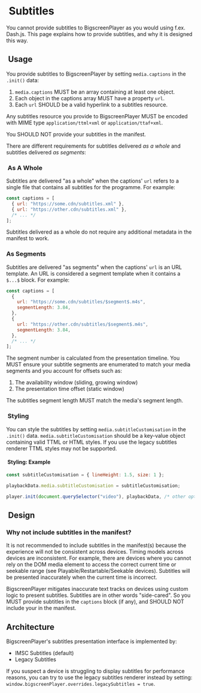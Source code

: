 #  Subtitles

You cannot provide subtitles to BigscreenPlayer as you would using f.ex. Dash.js. This page explains how to provide subtitles, and why it is designed this way.

##  Usage

You provide subtitles to BigscreenPlayer by setting `media.captions` in the `.init()` data:

1. `media.captions` MUST be an array containing at least one object.
2. Each object in the captions array MUST have a property `url`.
3. Each `url` SHOULD be a valid hyperlink to a subtitles resource.

Any subtitles resource you provide to BigscreenPlayer MUST be encoded with MIME type `application/ttml+xml` or `application/ttaf+xml`.

You SHOULD NOT provide your subtitles in the manifest.

There are different requirements for subtitles delivered _as a whole_ and subtitles delivered _as segments_:

###  As A Whole

Subtitles are delivered "as a whole" when the captions' `url` refers to a single file that contains all subtitles for the programme. For example:

```js
const captions = [
  { url: "https://some.cdn/subtitles.xml" },
  { url: "https://other.cdn/subtitles.xml" },
  /* ... */
];
```

Subtitles delivered as a whole do not require any additional metadata in the manifest to work.

### As Segments

Subtitles are delivered "as segments" when the captions' `url` is an URL template. An URL is considered a segment template when it contains a `$...$` block. For example:

```js
const captions = [
  { 
    url: "https://some.cdn/subtitles/$segment$.m4s",
    segmentLength: 3.84,
  },
  {
    url: "https://other.cdn/subtitles/$segment$.m4s",
    segmentLength: 3.84,
  },
  /* ... */
];
```

The segment number is calculated from the presentation timeline. You MUST ensure your subtitle segments are enumerated to match your media segments and you account for offsets such as:

1. The availability window (sliding, growing window)
2. The presentation time offset (static window)

The subtitles segment length MUST match the media's segment length.

###  Styling

You can style the subtitles by setting `media.subtitleCustomisation` in the `.init()` data. `media.subtitleCustomisation` should be a key-value object containing valid TTML or HTML styles. If you use the legacy subtitles renderer TTML styles may not be supported.

####  Styling: Example

```js
const subtitleCustomisation = { lineHeight: 1.5, size: 1 };

playbackData.media.subtitleCustomisation = subtitleCustomisation;

player.init(document.querySelector("video"), playbackData, /* other opts */);
```

##  Design

### Why not include subtitles in the manifest?

It is not recommended to include subtitles in the manifest(s) because the experience will not be consistent across devices. Timing models across devices are inconsistent. For example, there are devices where you cannot rely on the DOM media element to access the correct current time or seekable range (see Playable/Restartable/Seekable devices). Subtitles will be presented inaccurately when the current time is incorrect.

BigscreenPlayer mitigates inaccurate text tracks on devices using custom logic to present subtitles. Subtitles are in other words "side-cared". So you MUST provide subtitles in the `captions` block (if any), and SHOULD NOT include your in the manifest.

## Architecture

BigscreenPlayer's subtitles presentation interface is implemented by:

- IMSC Subtitles (default)
- Legacy Subtitles

If you suspect a device is struggling to display subtitles for performance reasons, you can try to use the legacy subtitles renderer instead by setting: `window.bigscreenPlayer.overrides.legacySubtitles = true`.
